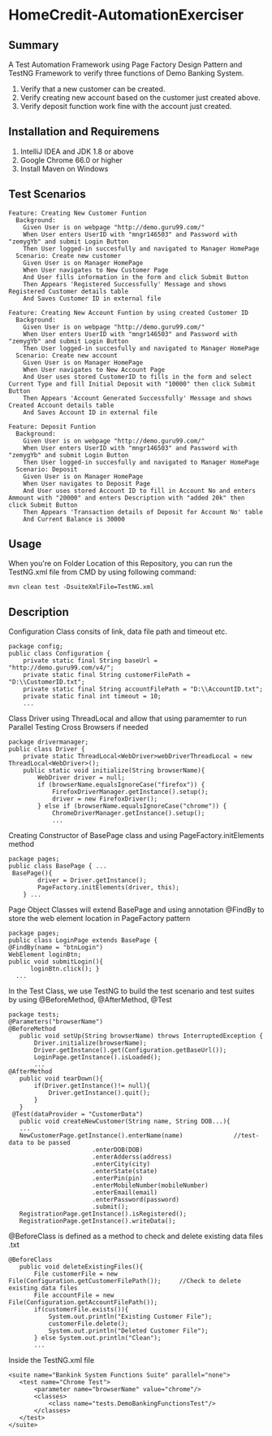 # HomeCredit-AutomationExerciser

## Summary
A Test Automation Framework using Page Factory Design Pattern and TestNG Framework to verify three functions of Demo Banking System.

1. Verify that a new customer can be created.
2. Verify creating new account based on the customer just created above.
3. Verify deposit function work fine with the account just created.

## Installation and Requiremens

1. IntelliJ IDEA and JDK 1.8 or above
2. Google Chrome 66.0 or higher
3. Install Maven on Windows

## Test Scenarios
```
Feature: Creating New Customer Funtion
  Background:
    Given User is on webpage "http://demo.guru99.com/"
    When User enters UserID with "mngr146503" and Password with "zemygYb" and submit Login Button
    Then User logged-in succesfully and navigated to Manager HomePage
  Scenario: Create new customer
    Given User is on Manager HomePage
    When User navigates to New Customer Page
    And User fills information in the form and click Submit Button
    Then Appears 'Registered Successfully' Message and shows Registered Customer details table
    And Saves Customer ID in external file 
```
        
```
Feature: Creating New Account Funtion by using created Customer ID
  Background:
    Given User is on webpage "http://demo.guru99.com/"
    When User enters UserID with "mngr146503" and Password with "zemygYb" and submit Login Button
    Then User logged-in succesfully and navigated to Manager HomePage
  Scenario: Create new account
    Given User is on Manager HomePage
    When User navigates to New Account Page
    And User uses stored CustomerID to fills in the form and select Current Type and fill Initial Deposit with "10000" then click Submit Button
    Then Appears 'Account Generated Successfully' Message and shows Created Account details table
    And Saves Account ID in external file
```
```
Feature: Deposit Funtion
  Background:
    Given User is on webpage "http://demo.guru99.com/"
    When User enters UserID with "mngr146503" and Password with "zemygYb" and submit Login Button
    Then User logged-in succesfully and navigated to Manager HomePage
  Scenario: Deposit
    Given User is on Manager HomePage
    When User navigates to Deposit Page
    And User uses stored Account ID to fill in Account No and enters Ammount with "20000" and enters Description with "added 20k" then click Submit Button
    Then Appears 'Transaction details of Deposit for Account No' table
    And Current Balance is 30000
```   

        
        

## Usage

When you're on Folder Location of this Repository, you can run the TestNG.xml file from CMD by using following command:

```
mvn clean test -DsuiteXmlFile=TestNG.xml
```

## Description

Configuration Class consits of link, data file path and timeout etc.
```
package config;
public class Configuration {
    private static final String baseUrl = "http://demo.guru99.com/v4/";
    private static final String customerFilePath = "D:\\CustomerID.txt";
    private static final String accountFilePath = "D:\\AccountID.txt";
    private static final int timeout = 10;
    ...
```

Class Driver using ThreadLocal and allow that using paramemter to run Parallel Testing Cross Browsers if needed
```
package drivermanager;
public class Driver {
    private static ThreadLocal<WebDriver>webDriverThreadLocal = new ThreadLocal<WebDriver>();
    public static void initialize(String browserName){
        WebDriver driver = null;
        if (browserName.equalsIgnoreCase("firefox")) {
            FirefoxDriverManager.getInstance().setup();
            driver = new FirefoxDriver();
        } else if (browserName.equalsIgnoreCase("chrome")) {
            ChromeDriverManager.getInstance().setup();
            ...
```

Creating Constructor of BasePage class and using PageFactory.initElements method 
```
package pages;
public class BasePage { ...
 BasePage(){
        driver = Driver.getInstance();
        PageFactory.initElements(driver, this);
    } ...
 ```
 
 Page Object Classes will extend BasePage and using annotation @FindBy to store the web element location in PageFactory pattern
  ```
package pages;
public class LoginPage extends BasePage {
@FindBy(name = "btnLogin")
WebElement loginBtn;
public void submitLogin(){
        loginBtn.click(); }
    ...
 ```   
 
 In the Test Class, we use TestNG to build the test scenario and test suites by using @BeforeMethod, @AfterMethod, @Test
 ```
package tests;
@Parameters("browserName")
@BeforeMethod
    public void setUp(String browserName) throws InterruptedException {
        Driver.initialize(browserName);
        Driver.getInstance().get(Configuration.getBaseUrl());
        LoginPage.getInstance().isLoaded();
        ...
 @AfterMethod
    public void tearDown(){
        if(Driver.getInstance()!= null){
            Driver.getInstance().quit();
        }
    }
  @Test(dataProvider = "CustomerData")
    public void createNewCustomer(String name, String DOB...){  
    ...
    NewCustomerPage.getInstance().enterName(name)              //test-data to be passed
                        .enterDOB(DOB)
                        .enterAdderss(address)
                        .enterCity(city)
                        .enterState(state)
                        .enterPin(pin)
                        .enterMobileNumber(mobileNumber)
                        .enterEmail(email)
                        .enterPassword(password)
                        .submit();    
    RegistrationPage.getInstance().isRegistered();            
    RegistrationPage.getInstance().writeData(); 
 ```
@BeforeClass is defined as a method to check and delete existing data files .txt
 ```
 @BeforeClass
    public void deleteExistingFiles(){
        File customerFile = new File(Configuration.getCustomerFilePath());     //Check to delete existing data files
        File accountFile = new File(Configuration.getAccountFilePath());
        if(customerFile.exists()){
            System.out.println("Existing Customer File");
            customerFile.delete();
            System.out.println("Deleted Customer File");
        } else System.out.println("Clean");
        ...
 ```
 Inside the TestNG.xml file 
 ```
 <suite name="Bankink System Functions Suite" parallel="none">
    <test name="Chrome Test">
        <parameter name="browserName" value="chrome"/>
        <classes>
            <class name="tests.DemoBankingFunctionsTest"/>
        </classes>
    </test>
</suite>
```
 
